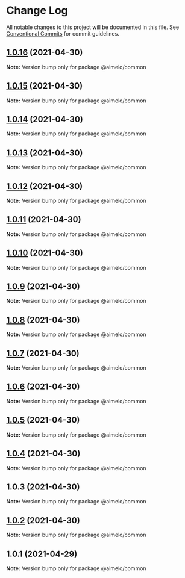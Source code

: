 # Change Log

All notable changes to this project will be documented in this file.
See [Conventional Commits](https://conventionalcommits.org) for commit guidelines.

## [1.0.16](https://github.com/aimelo-io/aimelo-nestjs/compare/@aimelo/common@1.0.15...@aimelo/common@1.0.16) (2021-04-30)

**Note:** Version bump only for package @aimelo/common





## [1.0.15](https://github.com/aimelo-io/aimelo-nestjs/compare/@aimelo/common@1.0.14...@aimelo/common@1.0.15) (2021-04-30)

**Note:** Version bump only for package @aimelo/common





## [1.0.14](https://github.com/aimelo-io/aimelo-nestjs/compare/@aimelo/common@1.0.13...@aimelo/common@1.0.14) (2021-04-30)

**Note:** Version bump only for package @aimelo/common





## [1.0.13](https://github.com/aimelo-io/aimelo-nestjs/compare/@aimelo/common@1.0.12...@aimelo/common@1.0.13) (2021-04-30)

**Note:** Version bump only for package @aimelo/common





## [1.0.12](https://github.com/aimelo-io/aimelo-nestjs/compare/@aimelo/common@1.0.11...@aimelo/common@1.0.12) (2021-04-30)

**Note:** Version bump only for package @aimelo/common





## [1.0.11](https://github.com/aimelo-io/aimelo-nestjs/compare/@aimelo/common@1.0.10...@aimelo/common@1.0.11) (2021-04-30)

**Note:** Version bump only for package @aimelo/common





## [1.0.10](https://github.com/aimelo-io/aimelo-nestjs/compare/@aimelo/common@1.0.9...@aimelo/common@1.0.10) (2021-04-30)

**Note:** Version bump only for package @aimelo/common





## [1.0.9](https://github.com/aimelo-io/aimelo-nestjs/compare/@aimelo/common@1.0.8...@aimelo/common@1.0.9) (2021-04-30)

**Note:** Version bump only for package @aimelo/common





## [1.0.8](https://github.com/aimelo-io/aimelo-nestjs/compare/@aimelo/common@1.0.7...@aimelo/common@1.0.8) (2021-04-30)

**Note:** Version bump only for package @aimelo/common





## [1.0.7](https://github.com/aimelo-io/aimelo-nestjs/compare/@aimelo/common@1.0.6...@aimelo/common@1.0.7) (2021-04-30)

**Note:** Version bump only for package @aimelo/common





## [1.0.6](https://github.com/aimelo-io/aimelo-nestjs/compare/@aimelo/common@1.0.5...@aimelo/common@1.0.6) (2021-04-30)

**Note:** Version bump only for package @aimelo/common





## [1.0.5](https://github.com/aimelo-io/aimelo-nestjs/compare/@aimelo/common@1.0.4...@aimelo/common@1.0.5) (2021-04-30)

**Note:** Version bump only for package @aimelo/common





## [1.0.4](https://github.com/aimelo-io/aimelo-nestjs/compare/@aimelo/common@1.0.3...@aimelo/common@1.0.4) (2021-04-30)

**Note:** Version bump only for package @aimelo/common





## 1.0.3 (2021-04-30)

**Note:** Version bump only for package @aimelo/common





## [1.0.2](https://github.com/aimelo-io/aimelo-nestjs/compare/@aimelo/common@1.0.1...@aimelo/common@1.0.2) (2021-04-30)

**Note:** Version bump only for package @aimelo/common





## 1.0.1 (2021-04-29)

**Note:** Version bump only for package @aimelo/common

